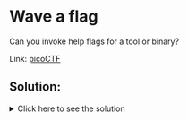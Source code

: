 # Wave a flag

Can you invoke help flags for a tool or binary?

Link: [picoCTF](https://play.picoctf.org/practice/challenge/170?page=1&search=)

## Solution:

<details>
	<summary>Click here to see the solution</summary>

1.  Run the program `./warm`: the output will be "Hello user! Pass me a -h to learn what I can do!".

2.  Run the program again with `./warm -h`: the output will be "Oh, help? I actually don't do much, but I do have this flag here: `picoCTF{b1scu1ts_4nd_gr4vy_30e77291}`".

</details>
